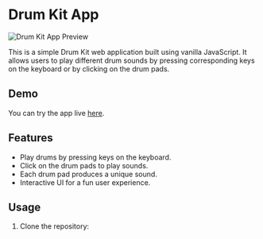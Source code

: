 # Drum Kit App

![Drum Kit App Preview](![image](https://github.com/cyber-rush/Day-01--Drum-Kit-App/assets/66362774/016d43b9-75b8-46fa-b9bd-dfda52d66f57)
)

This is a simple Drum Kit web application built using vanilla JavaScript. It allows users to play different drum sounds by pressing corresponding keys on the keyboard or by clicking on the drum pads.

## Demo

You can try the app live [here](https://example.com).

## Features

- Play drums by pressing keys on the keyboard.
- Click on the drum pads to play sounds.
- Each drum pad produces a unique sound.
- Interactive UI for a fun user experience.

## Usage

1. Clone the repository:

